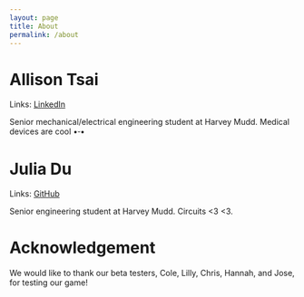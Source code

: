 ```yaml
---
layout: page
title: About
permalink: /about
---
```


# Allison Tsai

Links: [LinkedIn](https://www.linkedin.com/in/allison-tsai-08d11t/)

Senior mechanical/electrical engineering student at Harvey Mudd. Medical devices are cool •⏑•

# Julia Du

Links: [GitHub](https://github.com/julia-du)

Senior engineering student at Harvey Mudd. Circuits <3 <3.

# Acknowledgement

We would like to thank our beta testers, Cole, Lilly, Chris, Hannah, and Jose, for testing our game!
